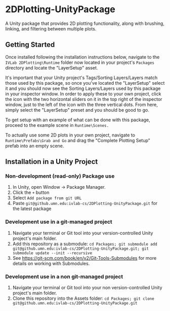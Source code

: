 # 2DPlotting-UnityPackage

A Unity package that provides 2D plotting functionality, along with brushing, linking, and filtering between multiple plots.

## Getting Started

Once installed following the installation instructions below, navigate to the `IVLab 2DPlotting\Runtime` folder now located in your project's `Packages` directory and locate the "LayerSetup" asset.

It's important that your Unity project's Tags/Sorting Layers/Layers match those used by this package, so once you've located the "LayerSetup" select it and you should now see the Sorting Layers/Layers used by this package in your inspector window. In order to apply these to your own project, click the icon with the two horizontal sliders on it in the top right of the inspector window, just to the left of the icon with the three vertical dots. From here, simply select the "LayerSetup" preset and you should be good to go.

To get setup with an example of what can be done with this package, proceed to the example scene in `Runtime\Scenes.`

To actually use some 2D plots in your own project, navigate to `Runtime\Prefabs\Grab and Go` and drag the "Complete Plotting Setup" prefab into an empty scene. 

## Installation in a Unity Project

### Non-development (read-only) Package use
1. In Unity, open Window -> Package Manager. 
2. Click the ```+``` button
3. Select ```Add package from git URL```
4. Paste ```git@github.umn.edu:ivlab-cs/2DPlotting-UnityPackage.git``` for the latest package

### Development use in a git-managed project
1. Navigate your terminal or Git tool into your version-controlled Unity project's main folder. 
2. Add this repository as a submodule: ```cd Packages; git submodule add git@github.umn.edu:ivlab-cs/2DPlotting-UnityPackage.git; git submodule update --init --recursive```
3. See https://git-scm.com/book/en/v2/Git-Tools-Submodules for more details on working with Submodules. 

### Development use in a non git-managed project
1. Navigate your terminal or Git tool into your non version-controlled Unity project's main folder. 
2. Clone this repository into the Assets folder: ```cd Packages; git clone git@github.umn.edu:ivlab-cs/2DPlotting-UnityPackage.git```